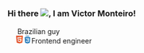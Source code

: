 ### Hi there <img src="https://raw.githubusercontent.com/MartinHeinz/MartinHeinz/master/wave.gif" width="30px">, I am Victor Monteiro!

<img src="https://cdn.worldvectorlogo.com/logos/brazilc.svg" width="16px" height="16px"> Brazilian guy<br/>
<img src="https://cdn.worldvectorlogo.com/logos/logo-javascript.svg" width="16px" height="16px"><img src="https://github.com/devicons/devicon/blob/master/icons/html5/html5-original.svg" width="16px" height="16px"><img src="https://github.com/devicons/devicon/blob/master/icons/css3/css3-plain-wordmark.svg" width="16px" height="16px">Frontend engineer

